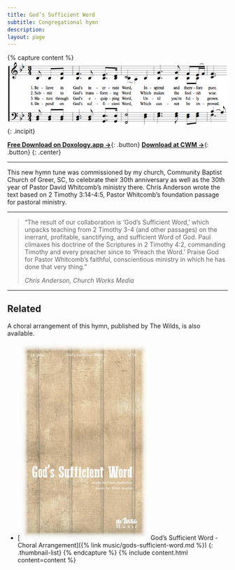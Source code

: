 ```yaml
---
title: God’s Sufficient Word
subtitle: Congregational hymn
description: 
layout: page
---
```


{% capture content %}
![Incipit](/assets/images/incipit-gods-sufficient-word.png){: .incipit}

[**Free Download on Doxology.app &rarr;**](https://doxology.app/song/gods-sufficient-word-61q08pnl/){: .button} [**Download at CWM &rarr;**](https://www.churchworksmedia.com/product/gods-sufficient-word-free/){: .button}
{: .center}

* * *

This new hymn tune was commissioned by my church, Community Baptist Church of Greer, SC, to celebrate their 30th anniversary as well as the 30th year of Pastor David Whitcomb’s ministry there. Chris Anderson wrote the text based on 2 Timothy 3:14-4:5, Pastor Whitcomb’s foundation passage for pastoral ministry.

* * *

> “The result of our collaboration is ‘God’s Sufficient Word,’ which unpacks teaching from 2 Timothy 3-4 (and other passages) on the inerrant, profitable, sanctifying, and sufficient Word of God. Paul climaxes his doctrine of the Scriptures in 2 Timothy 4:2, commanding Timothy and every preacher since to ‘Preach the Word.’ Praise God for Pastor Whitcomb’s faithful, conscientious ministry in which he has done that very thing.”
> 
> <cite>Chris Anderson, Church Works Media</cite>

* * *

## Related

A choral arrangement of this hymn, published by The Wilds, is also available.

* [![Thumbnail](/assets/images/cover-gods-sufficient-word.jpg) God’s Sufficient Word - Choral Arrangement]({% link music/gods-sufficient-word.md %})
{: .thumbnail-list}
{% endcapture %}
{% include content.html content=content %}
